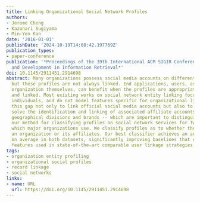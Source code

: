 ```yaml
---
title: Linking Organizational Social Network Profiles
authors:
- Jerome Cheng
- Kazunari Sugiyama
- Min-Yen Kan
date: '2016-01-01'
publishDate: '2024-10-19T14:08:42.197769Z'
publication_types:
- paper-conference
publication: '*Proceedings of the 39th International ACM SIGIR Conference on Research
  and Development in Information Retrieval*'
doi: 10.1145/2911451.2914698
abstract: Many organizations possess social media accounts on different social networks,
  but these profiles are not always linked. End applications, users, as well as the
  organization themselves, can benefit when the profiles are appropriately identified
  and linked. Most existing works on social network entity linking focus on linking
  individuals, and do not model features specific for organizational linking. We address
  this gap not only to link official social media accounts but also to discover and
  solve the identification and linking of associated affiliate accounts -- such as
  geographical divisions and brands -- which are important to distinguish.We instantiate
  our method for classifying profiles on social network services for Twitter and Facebook,
  which major organizations use. We classify profiles as to whether they belong to
  an organization or its affiliates. Our best classifier achieves an accuracy of 0.976
  on average in both datasets, significantly improving baselines that exploit the
  features used in state-of-the-art comparable user linkage strategies.
tags:
- organization entity profiling
- organizational social profiles
- record linkage
- social networks
links:
- name: URL
  url: https://doi.org/10.1145/2911451.2914698
---
```

